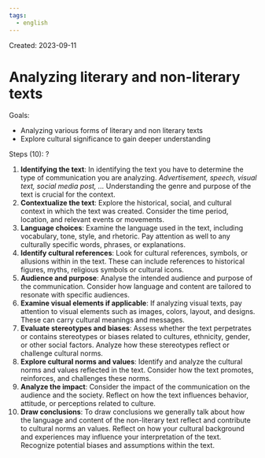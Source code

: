 ```yaml
---
tags:
  - english
---
```

Created: 2023-09-11

# Analyzing literary and non-literary texts
Goals:
- Analyzing various forms of literary and non literary texts
- Explore cultural significance to gain deeper understanding

Steps (10):
?
1. **Identifying the text**: In identifying the text you have to determine the type of communication you are analyzing. *Advertisement, speech, visual text, social media post, …* Understanding the genre and purpose of the text is crucial for the context.
2. **Contextualize the text**: Explore the historical, social, and cultural context in which the text was created. Consider the time period, location, and relevant events or movements.
3. **Language choices**: Examine the language used in the text, including vocabulary, tone, style, and rhetoric. Pay attention as well to any culturally specific words, phrases, or explanations.
4. **Identify cultural references**: Look for cultural references, symbols, or allusions within in the text. These can include references to historical figures, myths, religious symbols or cultural icons.
5. **Audience and purpose**: Analyse the intended audience and purpose of the communication. Consider how language and content are tailored to resonate with specific audiences.
6. **Examine visual elements if applicable**: If analyzing visual texts, pay attention to visual elements such as images, colors, layout, and designs. These can carry cultural meanings and messages.
7. **Evaluate stereotypes and biases**: Assess whether the text perpetrates or contains stereotypes or biases related to cultures, ethnicity, gender, or other social factors. Analyze how these stereotypes reflect or challenge cultural norms.
8. **Explore cultural norms and values**: Identify and analyze the cultural norms and values reflected in the text. Consider how the text promotes, reinforces, and challenges these norms.
9. **Analyze the impact**: Consider the impact of the communication on the audience and the society. Reflect on how the text influences behavior, attitude, or perceptions related to culture. 
10. **Draw conclusions**: To draw conclusions we generally talk about how the language and content of the non-literary text reflect and contribute to cultural norms an values. Reflect on how your cultural background and experiences may influence your interpretation of the text. Recognize potential biases and assumptions within the text.
<!--SR:!2023-12-02,52,250-->

